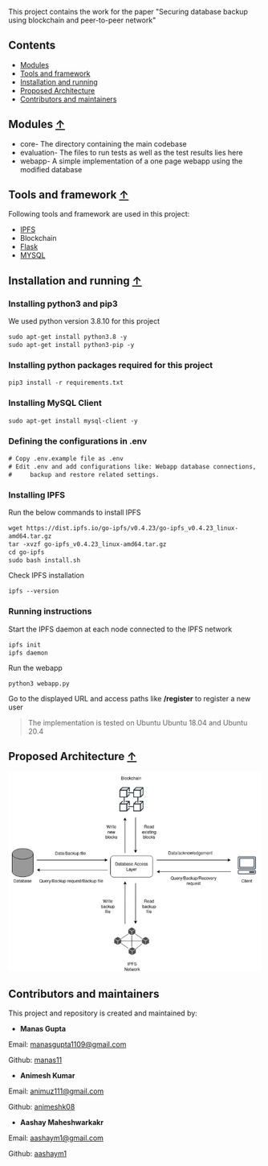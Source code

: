 This project contains the work for the paper "Securing database backup using blockchain and peer-to-peer network" 

## Contents

  - [Modules ](#modules-)
  - [Tools and framework ](#tools-and-framework-)
  - [Installation and running ](#installation-and-running-)
  - [Proposed Architecture](#proposed-architecture)
  - [Contributors and maintainers ](#contributors-and-maintainers-)


## Modules [&uarr;](#modules-)
* core- The directory containing the main codebase
* evaluation- The files to run tests as well as the test results lies here
* webapp- A simple implementation of a one page webapp using the modified database

## Tools and framework [&uarr;](#tools-and-framework-)

Following tools and framework are used in this project:

* [IPFS](https://ipfs.io/)
* Blockchain
* [Flask](https://flask.palletsprojects.com/en/2.0.x/)
* [MYSQL](https://www.mysql.com/)


## Installation and running [&uarr;](#installation-and-running-)

### Installing python3 and pip3
We used python version 3.8.10 for this project
```
sudo apt-get install python3.8 -y
sudo apt-get install python3-pip -y
```

### Installing python packages required for this project
```
pip3 install -r requirements.txt
```

### Installing MySQL Client
```
sudo apt-get install mysql-client -y
```

### Defining the configurations in .env
```
# Copy .env.example file as .env
# Edit .env and add configurations like: Webapp database connections, 
#     backup and restore related settings.
```

### Installing IPFS

Run the below commands to install IPFS

```
wget https://dist.ipfs.io/go-ipfs/v0.4.23/go-ipfs_v0.4.23_linux-amd64.tar.gz
tar -xvzf go-ipfs_v0.4.23_linux-amd64.tar.gz
cd go-ipfs
sudo bash install.sh
``` 

Check IPFS installation
```
ipfs --version
```

### Running instructions

Start the IPFS daemon at each node connected to the IPFS network

```
ipfs init
ipfs daemon
```

Run the webapp

```
python3 webapp.py
```

Go to the displayed URL and access paths like **/register** to register a new user

> The implementation is tested on Ubuntu Ubuntu 18.04 and Ubuntu 20.4


## Proposed Architecture [&uarr;](#contributors-and-maintainers-)
![Architecture of the database with blockchain and IPFSnetwork](./images/p2p_architecture.jpg)

## Contributors and maintainers 

This project and repository is created and maintained by:

* **Manas Gupta**

 Email: manasgupta1109@gmail.com
    
 Github: [manas11](https://github.com/manas11)
    
* **Animesh Kumar**

 Email: animuz111@gmail.com
    
 Github: [animeshk08](https://github.com/animeshk08)

 * **Aashay Maheshwarkakr**

 Email: aashaym1@gmail.com
    
 Github: [aashaym1](https://github.com/aashaym1)
